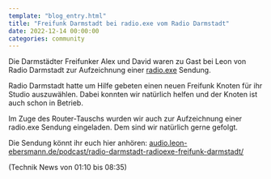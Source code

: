```yaml
---
template: "blog_entry.html"
title: "Freifunk Darmstadt bei radio.exe vom Radio Darmstadt"
date: 2022-12-14 00:00:00
categories: community
---
```


Die Darmstädter Freifunker Alex und David waren zu Gast bei Leon von Radio Darmstadt zur Aufzeichnung
einer [radio.exe](https://www.radiodarmstadt.de/sendungen/unterhaltungsredaktion/radioexe.html) Sendung.

<!-- more -->

Radio Darmstadt hatte um Hilfe gebeten einen neuen Freifunk Knoten für ihr Studio auszuwählen.
Dabei konnten wir natürlich helfen und der Knoten ist auch schon in Betrieb.

Im Zuge des Router-Tauschs wurden wir auch zur Aufzeichnung einer radio.exe Sendung eingeladen. Dem sind wir natürlich gerne gefolgt.

Die Sendung könnt ihr euch hier anhören: [audio.leon-ebersmann.de/podcast/radio-darmstadt-radioexe-freifunk-darmstadt/](https://audio.leon-ebersmann.de/podcast/radio-darmstadt-radioexe-freifunk-darmstadt/)

(Technik News von 01:10 bis 08:35)

